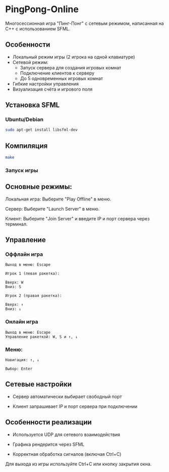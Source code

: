 # PingPong-Online

Многосессионная игра "Пинг-Понг" с сетевым режимом, написанная на C++ с использованием SFML.

## Особенности
- Локальный режим игры (2 игрока на одной клавиатуре)
- Сетевой режим:
  - Запуск сервера для создания игровых комнат
  - Подключение клиентов к серверу
  - До 5 одновременных игровых комнат
- Гибкие настройки управления
- Визуализация счёта и игрового поля

## Установка SFML

### Ubuntu/Debian
```bash
sudo apt-get install libsfml-dev
```

## Компиляция
```bash
make
```

### Запуск игры

## Основные режимы:

Локальная игра: Выберите "Play Offline" в меню.

Сервер: Выберите "Launch Server" в меню.

Клиент: Выберите "Join Server" и введите IP и порт сервера через терминал.

## Управление
### Оффлайн игра
    Выход в меню: Escape

    Игрок 1 (левая ракетка):

    Вверх: W
    Вниз: S

    Игрок 2 (правая ракетка):

    Вверх: ↑
    Вниз: ↓

### Онлайн игра
    Выход в меню: Escape
    Управление ракеткой: W, S и ↑, ↓

### Меню:

    Навигация: ↑, ↓

    Выбор: Enter


## Сетевые настройки
- Сервер автоматически выбирает свободный порт

- Клиент запрашивает IP и порт сервера при подключении


## Особенности реализации
- Используется UDP для сетевого взаимодействия

- Графика рендерится через SFML

- Корректная обработка сигналов (включая Ctrl+C)

Для выхода из игры используйте Ctrl+C или кнопку закрытия окна.

